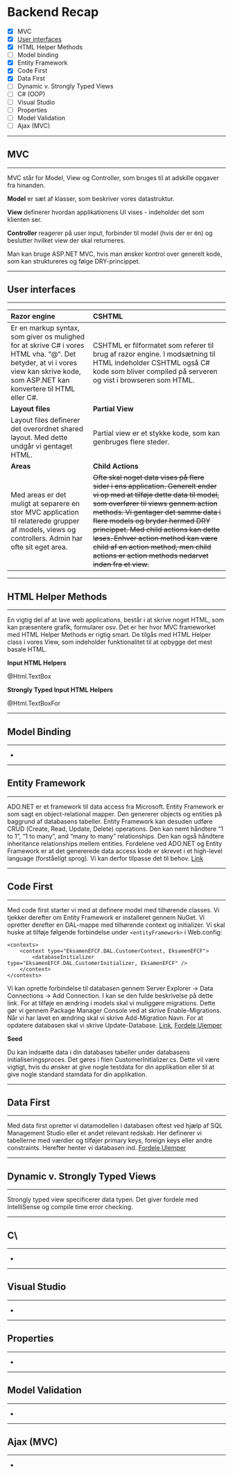 # Backend Recap

* [x] MVC
* [x] [User interfaces](http://steffenp.dk/weblog/user-interfaces-with-asp-net/)
* [x] HTML Helper Methods
* [ ] Model binding
* [x] Entity Framework
* [x] Code First
* [x] Data First
* [ ] Dynamic v. Strongly Typed Views
* [ ] C\# \(OOP\)
* [ ] Visual Studio
* [ ] Properties
* [ ] Model Validation
* [ ] Ajax \(MVC\)

---

## MVC

---

MVC står for Model, View og Controller, som bruges til at adskille opgaver fra hinanden.

**Model** er sæt af klasser, som beskriver vores datastruktur.

**View** definerer hvordan applikationens UI vises - indeholder det som klienten ser.

**Controller** reagerer på user input, forbinder til model \(hvis der er én\) og beslutter hvilket view der skal returneres.

Man kan bruge ASP.NET MVC, hvis man ønsker kontrol over generelt kode, som kan struktureres og følge DRY-princippet.

---

## User interfaces

---

| **Razor engine** | **CSHTML** |
| :--- | :--- |
| Er en markup syntax, som giver os mulighed for at skrive C\# i vores HTML vha. “@“. Det betyder, at vi i vores view kan skrive kode, som ASP.NET kan konvertere til HTML eller C\#. | CSHTML er filformatet som referer til brug af razor engine. I modsætning til HTML indeholder CSHTML også C\# kode som bliver compiled på serveren og vist i browseren som HTML. |
| **Layout files** | **Partial View** |
| Layout files definerer det overordnet shared layout. Med dette undgår vi gentaget HTML. | Partial view er et stykke kode, som kan genbruges flere steder. |
| **Areas** | **Child Actions** |
| Med areas er det muligt at separere en stor MVC application til relaterede grupper af models, views og controllers. Admin har ofte sit eget area. | ~~Ofte skal noget data vises på flere sider i ens application. Generelt ender vi op med at tilføje dette data til model, som overfører til views gennem action methods. Vi gentager det samme data i flere models og bryder hermed DRY princippet. Med child actions kan dette løses. Enhver action method kan være child af en action method, men child actions er action methods nedarvet inden fra et view.~~ |

---

## HTML Helper Methods

---

En vigtig del af at lave web applications, består i at skrive noget HTML, som kan præsentere grafik, formularer osv. Det er her hvor MVC frameworket med HTML Helper Methods er rigtig smart. De tilgås med HTML Helper class i vores View, som indeholder funktionalitet til at opbygge det mest basale HTML.

**Input HTML Helpers**

@Html.TextBox

**Strongly Typed Input HTML Helpers**

@Html.TextBoxFor

---

## Model Binding

---

-

---

## Entity Framework

---

ADO.NET er et framework til data access fra Microsoft. Entity Framework er som sagt en object-relational mapper. Den genererer objects og entities på baggrund af databasens tabeller. Entity Framework kan desuden udføre CRUD \(Create, Read, Update, Delete\) operations. Den kan nemt håndtere “1 to 1”, “1 to many”, and “many to many” relationships. Den kan også håndtere inheritance relationships mellem entities. Fordelene ved ADO.NET og Entity Framework er at det genererede data access kode er skrevet i et high-level language \(forståeligt sprog\). Vi kan derfor tilpasse det til behov. [Link](https://www.codeproject.com/articles/363040/an-introduction-to-entity-framework-for-absolute-b)

---

## Code First

---

Med code first starter vi med at definere model med tilhørende classes. Vi tjekker derefter om Entity Framework er installeret gennem NuGet. Vi opretter derefter en DAL-mappe med tilhørende context og initializer. Vi skal huske at tilføje følgende forbindelse under `<entityFramework>` i Web.config:

```
<contexts> 
    <context type="EksamenEFCF.DAL.CustomerContext, EksamenEFCF"> 
        <databaseInitializer type="EksamenEFCF.DAL.CustomerInitializer, EksamenEFCF" /> 
    </context> 
</contexts>
```

Vi kan oprette forbindelse til databasen gennem Server Explorer → Data Connections → Add Connection. I kan se den fulde beskrivelse på dette link. For at tilføje en ændring i models skal vi muliggøre migrations. Dette gør vi gennem Package Manager Console ved at skrive Enable-Migrations. Når vi har lavet en ændring skal vi skrive Add-Migration Navn. For at opdatere databasen skal vi skrive Update-Database. [Link](https://msdn.microsoft.com/en-us/data/jj193542), [Fordele Ulemper](http://roland.kierkels.net/c-asp-net/ef-model-vs-database-vs-code-first-approach/)

**Seed**

Du kan indsætte data i din databases tabeller under databasens initialiseringsproces. Det gøres i filen CustomerInitializer.cs. Dette vil være vigtigt, hvis du ønsker at give nogle testdata for din applikation eller til at give nogle standard stamdata for din applikation.

---

## Data First

---

Med data first opretter vi datamodellen i databasen oftest ved hjælp af SQL Management Studio eller et andet relevant redskab. Her definerer vi tabellerne med værdier og tilføjer primary keys, foreign keys eller andre constraints. Herefter henter vi databasen ind. [Fordele Ulemper](http://roland.kierkels.net/c-asp-net/ef-model-vs-database-vs-code-first-approach/)

---

## Dynamic v. Strongly Typed Views

---

Strongly typed view specificerer data typen. Det giver fordele med IntelliSense og compile time error checking.

---

## C\

---

-

---

## Visual Studio

---

-

---

## Properties

---

-

---

## Model Validation

---

-

---

## Ajax \(MVC\)

---

-

